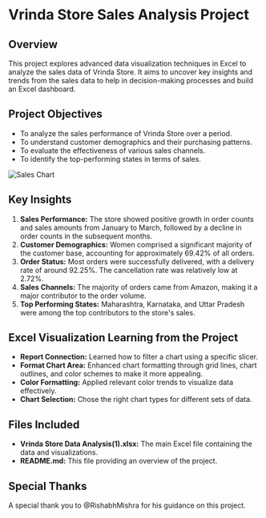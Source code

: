 # Vrinda Store Sales Analysis Project

## Overview

This project explores advanced data visualization techniques in Excel to analyze the sales data of Vrinda Store. It aims to uncover key insights and trends from the sales data to help in decision-making processes and build an Excel dashboard.

## Project Objectives

- To analyze the sales performance of Vrinda Store over a period.
- To understand customer demographics and their purchasing patterns.
- To evaluate the effectiveness of various sales channels.
- To identify the top-performing states in terms of sales.

![Sales Chart](https://github.com/tanwar2845/vrinda_store/blob/main/Screenshot%202024-06-05%20121934.png)

## Key Insights

1. **Sales Performance:** The store showed positive growth in order counts and sales amounts from January to March, followed by a decline in order counts in the subsequent months.
2. **Customer Demographics:** Women comprised a significant majority of the customer base, accounting for approximately 69.42% of all orders.
3. **Order Status:** Most orders were successfully delivered, with a delivery rate of around 92.25%. The cancellation rate was relatively low at 2.72%.
4. **Sales Channels:** The majority of orders came from Amazon, making it a major contributor to the order volume.
5. **Top Performing States:** Maharashtra, Karnataka, and Uttar Pradesh were among the top contributors to the store's sales.

## Excel Visualization Learning from the Project

- **Report Connection:** Learned how to filter a chart using a specific slicer.
- **Format Chart Area:** Enhanced chart formatting through grid lines, chart outlines, and color schemes to make it more appealing.
- **Color Formatting:** Applied relevant color trends to visualize data effectively.
- **Chart Selection:** Chose the right chart types for different sets of data.

## Files Included

- **Vrinda Store Data Analysis(1).xlsx:** The main Excel file containing the data and visualizations.
- **README.md:** This file providing an overview of the project.

## Special Thanks

A special thank you to @RishabhMishra for his guidance on this project.

